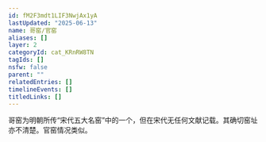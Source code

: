 ```yaml
---
id: fM2F3mdt1LIF3NwjAx1yA
lastUpdated: "2025-06-13"
name: 哥窑/官窑
aliases: []
layer: 2
categoryId: cat_KRnRW8TN
tagIds: []
nsfw: false
parent: ""
relatedEntries: []
timelineEvents: []
titledLinks: []
---
```


哥窑为明朝所传“宋代五大名窑”中的一个，但在宋代无任何文献记载。其确切窑址亦不清楚。官窑情况类似。